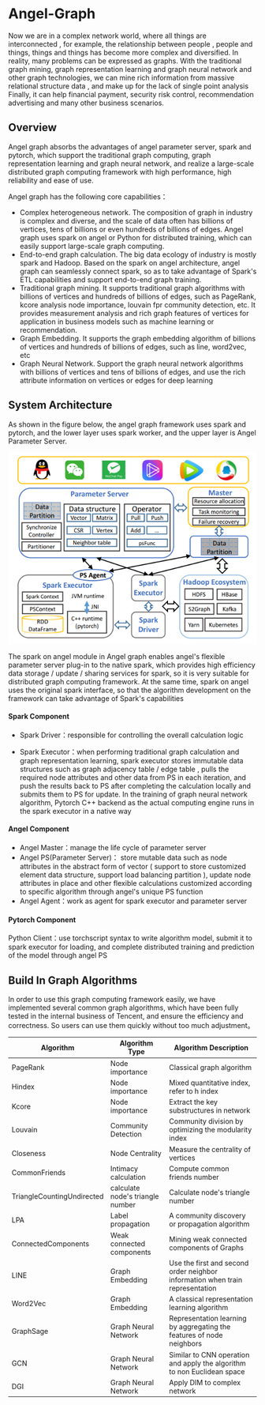 # Angel-Graph

Now we are in a  complex network world, where  all things are interconnected , for example, the relationship between people , people and things, things and things has become more complex and diversified. In reality, many problems can be expressed as graphs. With the traditional graph mining, graph representation learning and graph neural network and other graph technologies, we can mine rich information from massive relational structure data , and make up for the lack of single point analysis Finally, it can help financial payment, security risk control, recommendation advertising and many other business scenarios.

## Overview

Angel graph absorbs the advantages of angel parameter server, spark and pytorch, which support the traditional graph computing, graph representation learning and graph neural network, and realize a large-scale distributed graph computing framework with high performance, high reliability and ease of use.

Angel graph has the following core capabilities：

- Complex heterogeneous network. The composition of graph in industry is complex and diverse, and the scale of data often has billions of vertices, tens of billions or even hundreds of billions of edges. Angel graph uses spark on angel or Python for distributed training, which can easily support large-scale graph computing.
- End-to-end graph calculation. The big data ecology of industry is mostly spark and Hadoop. Based on the spark on angel architecture, angel graph can seamlessly connect spark, so as to take advantage of Spark's ETL capabilities and support end-to-end graph training.
- Traditional graph mining. It supports traditional graph algorithms with billions of vertices and hundreds of billions of edges, such as PageRank, kcore analysis node importance, louvain fpr community detection, etc. It provides measurement analysis and rich graph features of vertices for application in business models such as machine learning or recommendation.
- Graph Embedding. It supports the graph embedding algorithm of billions of vertices and hundreds of billions of edges, such as line, word2vec, etc
- Graph Neural Network. Support the graph neural network algorithms with billions of vertices and tens of billions of edges, and use the rich attribute information on vertices or edges for deep learning



## System Architecture

As shown in the figure below, the angel graph framework uses spark and pytorch, and the lower layer uses spark worker, and the upper layer is Angel Parameter Server.

![angel-graph](../img/angel_graph.png)


The spark on angel module in Angel graph enables angel's flexible parameter server plug-in to the native spark, which provides high efficiency data storage / update / sharing services for spark, so it is very suitable for distributed graph computing framework. At the same time, spark on angel uses the original spark interface, so that the algorithm development on the framework can take advantage of Spark's capabilities

#### Spark Component 

- Spark Driver：responsible for controlling the overall calculation logic

- Spark Executor：when performing traditional graph calculation and graph representation learning, spark executor stores immutable data structures such as graph adjacency table / edge table , pulls the required node attributes and other data from PS in each iteration, and push the results back to PS after completing the calculation locally and submits them to PS for update. In the training of graph neural network algorithm, Pytorch C++ backend as the actual computing engine runs in the spark executor in a native way

#### Angel Component 

- Angel Master：manage the life cycle of parameter server
- Angel PS(Parameter Server)： store mutable data such as node attributes in the abstract form of vector ( support to store customized element data structure, support load balancing partition ), update node attributes in place and other flexible calculations customized according to specific algorithm through angel's unique PS function
- Angel Agent：work as  agent for spark executor and parameter server

#### Pytorch Component 

Python Client：use torchscript syntax to write algorithm model, submit it to spark executor for loading, and complete distributed training and prediction of the model through angel PS



## Build In Graph Algorithms

In order to use this graph computing framework easily, we have implemented several common graph algorithms, which have been fully tested in the internal business of Tencent, and ensure the efficiency and correctness. So users can use them quickly without too much adjustment。

| Algorithm                  | Algorithm Type                   | Algorithm Description                                        |
| -------------------------- | -------------------------------- | ------------------------------------------------------------ |
| PageRank                   | Node importance                  | Classical graph algorithm                                    |
| Hindex                     | Node importance                  | Mixed quantitative index, refer to h index                   |
| Kcore                      | Node importance                  | Extract the key substructures in network                     |
| Louvain                    | Community Detection              | Community division by optimizing the modularity index        |
| Closeness                  | Node Centrality                  | Measure the centrality of vertices                           |
| CommonFriends              | Intimacy calculation             | Compute common friends number                                |
| TriangleCountingUndirected | calculate node's triangle number | Calculate node's triangle number                             |
| LPA                        | Label propagation                | A community discovery or propagation algorithm               |
| ConnectedComponents        | Weak connected components        | Mining weak connected components of Graphs                   |
| LINE                       | Graph Embedding                  | Use the first and second order neighbor information when train representation |
| Word2Vec                   | Graph Embedding                  | A classical representation learning algorithm                |
| GraphSage                  | Graph Neural Network             | Representation learning by aggregating the features of node neighbors |
| GCN                        | Graph Neural Network             | Similar to CNN operation and apply the algorithm to non Euclidean space |
| DGI                        | Graph Neural Network             | Apply  DIM to  complex network                               |



